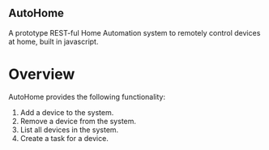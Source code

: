 ## AutoHome

A prototype REST-ful Home Automation system to remotely control devices at home, built in javascript. 

# Overview

AutoHome provides the following functionality:

1. Add a device to the system.
2. Remove a device from the system.
3. List all devices in the system.
4. Create a task for a device.

